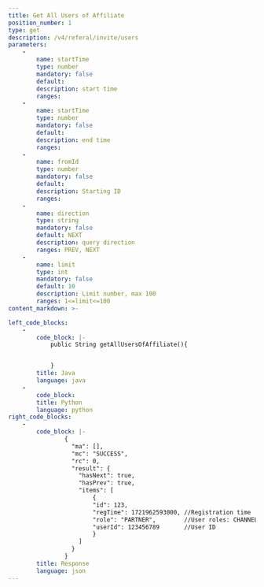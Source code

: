 ```yaml
---
title: Get All Users of Affiliate
position_number: 1
type: get
description: /v4/referal/invite/users
parameters:
    -
        name: startTime
        type: number
        mandatory: false
        default:
        description: start time
        ranges:
    -
        name: startTime
        type: number
        mandatory: false
        default:
        description: end time
        ranges:
    -
        name: fromId
        type: number
        mandatory: false
        default:
        description: Starting ID
        ranges:
    -
        name: direction
        type: string
        mandatory: false
        default: NEXT
        description: query direction
        ranges: PREV, NEXT
    -
        name: limit
        type: int
        mandatory: false
        default: 10
        description: Limit number, max 100
        ranges: 1<=limit<=100
content_markdown: >-

left_code_blocks:
    -
        code_block: |-
            public String getAllUsersOfAffiliate(){


            }
        title: Java
        language: java
    -
        code_block:
        title: Python
        language: python
right_code_blocks:
    -
        code_block: |-
                {
                  "ma": [],
                  "mc": "SUCCESS",
                  "rc": 0,
                  "result": {
                    "hasNext": true,
                    "hasPrev": true,
                    "items": [
                        {
                        "id": 123,
                        "regTime": 1721962593000, //Registration time
                        "role": "PARTNER",        //User roles: CHANNEL/PARTNER/DIRECTOR
                        "userId": 123456789       //User ID
                        }
                    ]
                  }
                }
        title: Response
        language: json
---
```

